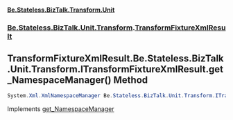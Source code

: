 #### [Be.Stateless.BizTalk.Transform.Unit](README.md 'README')
### [Be.Stateless.BizTalk.Unit.Transform](Be.Stateless.BizTalk.Unit.Transform.md 'Be.Stateless.BizTalk.Unit.Transform').[TransformFixtureXmlResult](TransformFixtureXmlResult.md 'Be.Stateless.BizTalk.Unit.Transform.TransformFixtureXmlResult')

## TransformFixtureXmlResult.Be.Stateless.BizTalk.Unit.Transform.ITransformFixtureXmlResult.get_NamespaceManager() Method

```csharp
System.Xml.XmlNamespaceManager Be.Stateless.BizTalk.Unit.Transform.ITransformFixtureXmlResult.get_NamespaceManager();
```

Implements [get_NamespaceManager](https://docs.microsoft.com/en-us/dotnet/api/Be.Stateless.BizTalk.Unit.Transform.ITransformFixtureXmlResult.get_NamespaceManager 'Be.Stateless.BizTalk.Unit.Transform.ITransformFixtureXmlResult.get_NamespaceManager')